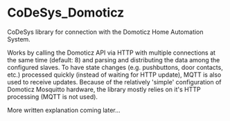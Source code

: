 # CoDeSys_Domoticz
CoDeSys library for connection with the Domoticz Home Automation System.

Works by calling the Domoticz API via HTTP with multiple connections at the same time (default: 8) and parsing and distributing the data among the configured slaves.
To have state changes (e.g. pushbuttons, door contacts, etc.) processed quickly (instead of waiting for HTTP update), MQTT is also used to receive updates.
Because of the relatively 'simple' configuration of Domoticz Mosquitto hardware, the library mostly relies on it's HTTP processing (MQTT is not used).

More written explanation coming later...
